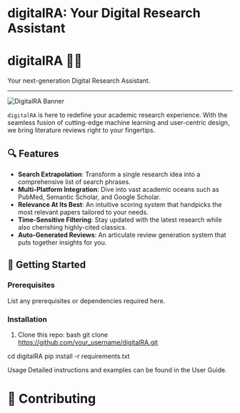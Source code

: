 # digitalRA: Your Digital Research Assistant
# digitalRA 📖✨
Your next-generation Digital Research Assistant.

---

![DigitalRA Banner](path_to_your_banner_image.png)

`digitalRA` is here to redefine your academic research experience. With the seamless fusion of cutting-edge machine learning and user-centric design, we bring literature reviews right to your fingertips.

## 🔍 Features

- **Search Extrapolation**: Transform a single research idea into a comprehensive list of search phrases.
- **Multi-Platform Integration**: Dive into vast academic oceans such as PubMed, Semantic Scholar, and Google Scholar.
- **Relevance At Its Best**: An intuitive scoring system that handpicks the most relevant papers tailored to your needs.
- **Time-Sensitive Filtering**: Stay updated with the latest research while also cherishing highly-cited classics.
- **Auto-Generated Reviews**: An articulate review generation system that puts together insights for you.

## 🚀 Getting Started

### Prerequisites

List any prerequisites or dependencies required here.

### Installation

1. Clone this repo:
   bash
   git clone https://github.com/your_username/digitalRA.git

cd digitalRA
pip install -r requirements.txt

Usage
Detailed instructions and examples can be found in the User Guide.

# 🙌 Contributing
